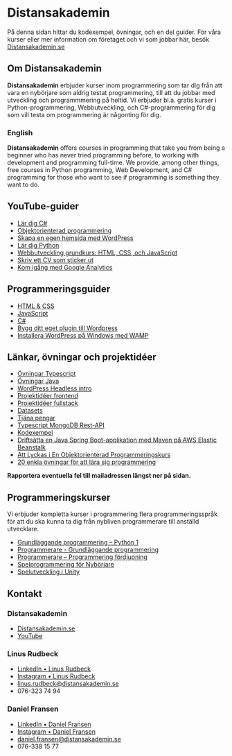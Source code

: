 # Distansakademin

På denna sidan hittar du kodexempel, övningar, och en del guider. För våra kurser eller mer information om företaget och vi som jobbar här, besök <a href="https://distansakademin.se/">Distansakademin.se</a>

## Om Distansakademin

**Distansakademin** erbjuder kurser inom programmering som tar dig från att vara en nybörjare som aldrig testat programmering, till att du jobbar med utveckling och programmmering på heltid. Vi erbjuder bl.a. gratis kurser i Python-programmering, Webbutveckling, och C#-programmering för dig som vill testa om programmering är någonting för dig.

### English

**Distansakademin** offers courses in programming that take you from being a beginner who has never tried programming before, to working with development and programming full-time. We provide, among other things, free courses in Python programming, Web Development, and C# programming for those who want to see if programming is something they want to do.

## YouTube-guider

- [Lär dig C#](https://www.youtube.com/playlist?list=PLI5JF23TK_8CB6bhsiRski3W3PCFqVltx)
- [Objektorienterad programmering](https://www.youtube.com/playlist?list=PLI5JF23TK_8AuSnCoCpViC64Cacr77gPH)
- [Skapa en egen hemsida med WordPress](https://www.youtube.com/playlist?list=PLI5JF23TK_8D3xhaa0p_OoaZLoL2H-Z4o)
- [Lär dig Python](https://www.youtube.com/playlist?list=PLI5JF23TK_8BhDh9LzRvDtcR6_aoZH0iP)
- [Webbutveckling grundkurs: HTML, CSS, och JavaScript](https://www.youtube.com/playlist?list=PLI5JF23TK_8D5p-MY4CvvpY7_zMUccsE8)
- [Skriv ett CV som sticker ut](https://www.youtube.com/playlist?list=PLI5JF23TK_8CRXLPYYzU480fwQ5YfIBGU)
- [Kom igång med Google Analytics](https://www.youtube.com/playlist?list=PLI5JF23TK_8AnIutyAAKbCxWOqWMOOPNb)

## Programmeringsguider

- [HTML & CSS](./html-css/1-intro.md)
- [JavaScript](./javascript/1-intro.md)
- [C#](./c-sharp/1-intro.md)
- [Bygg ditt eget plugin till Wordpress](./wordpress/bygg-plugin.md)
- [Installera WordPress på Windows med WAMP](./wordpress/installera-wp-wamp.md)

## Länkar, övningar och projektidéer

- [Övningar Typescript](./ovningar/typescript.md)
- [Övningar Java](./ovningar/java.md)
- [WordPress Headless intro](./artiklar/wp-headless-intro.md)
- [Projektidéer frontend](./artiklar/frontend-js-projekt.md)
- [Projektidéer fullstack](./artiklar/fullstack-projekt.md)
- [Datasets](./artiklar/datasets.md)
- [Tjäna pengar](./artiklar/tjana-pengar.md)
- [Typescript MongoDB Rest-API](./artiklar/typescript-mongodb-rest-api.md)
- [Kodexempel](./kodexempel/index.md)
- [Driftsätta en Java Spring Boot-applikation med Maven på AWS Elastic Beanstalk](./artiklar/driftsatt-spring-boot-elastig-beanstalk.md)
- [Att Lyckas i En Objektorienterad Programmeringskurs](./artiklar/objektorienterad-programmering.md)
- [20 enkla övningar för att lära sig programmering](./ovningar/20-enkla-ovningar.md)

**Rapportera eventuella fel till mailadressen längst ner på sidan.**

## Programmeringskurser

Vi erbjuder kompletta kurser i programmering flera programmeringsspråk för att du ska kunna ta dig från nybliven programmerare till anställd utvecklare.

- [Grundläggande programmering – Python 1](https://www.utbildning.se/kurser/distansakademin-i-sverige/grundlaggande-programmering-python-1-1832613)
- [Programmerare - Grundläggande programmering](https://www.utbildning.se/kurser/distansakademin-i-sverige/programmerare-grundlaggande-programmering-1559843)
- [Programmerare – Programmering fördjupning](https://www.utbildning.se/kurser/distansakademin-i-sverige/programmerare-programmering-fordjupning-1709441)
- [Spelprogrammering för Nybörjare](https://www.utbildning.se/kurser/distansakademin-i-sverige/spelprogrammering-for-nyborjare-1747735)
- [Spelutveckling i Unity](https://www.utbildning.se/kurser/distansakademin-i-sverige/spelutveckling-i-unity-1809849)

<!-- 
- [Git](./git/1-intro.md)
- [CSS](./css/1-intro.md)
- [React](./react/1-intro.md)
- [Vue](./vue/1-intro.md)
-->

## Kontakt

### Distansakademin

- <a href="https://distansakademin.se/"  target="_blank">Distansakademin.se</a>
- <a href="https://www.youtube.com/c/Distansakademin"  target="_blank">YouTube</a>

### Linus Rudbeck

- <a href="https://www.linkedin.com/in/liru/"  target="_blank">LinkedIn • Linus Rudbeck</a>
- <a href="https://www.instagram.com/linus_rudbeck/"  target="_blank">Instagram • Linus Rudbeck</a>
- [linus.rudbeck@distansakademin.se](mailto:linus.rudbeck@distansakademin.se)
- 076-323 74 94

### Daniel Fransen

- <a href="https://www.linkedin.com/in/danielfransen//"  target="_blank">LinkedIn • Daniel Fransen</a>
- <a href="https://www.instagram.com/fransend/"  target="_blank">Instagram • Daniel Fransen</a>
- [daniel.fransen@distansakademin.se](mailto:daniel.fransen@distansakademin.se)
- 076-338 15 77